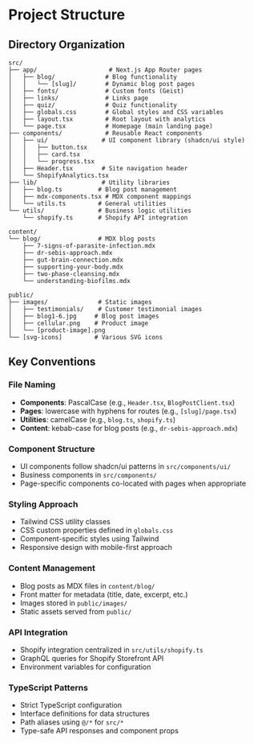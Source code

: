 # Project Structure

## Directory Organization

```
src/
├── app/                    # Next.js App Router pages
│   ├── blog/              # Blog functionality
│   │   └── [slug]/        # Dynamic blog post pages
│   ├── fonts/             # Custom fonts (Geist)
│   ├── links/             # Links page
│   ├── quiz/              # Quiz functionality
│   ├── globals.css        # Global styles and CSS variables
│   ├── layout.tsx         # Root layout with analytics
│   └── page.tsx           # Homepage (main landing page)
├── components/            # Reusable React components
│   ├── ui/               # UI component library (shadcn/ui style)
│   │   ├── button.tsx
│   │   ├── card.tsx
│   │   └── progress.tsx
│   ├── Header.tsx        # Site navigation header
│   └── ShopifyAnalytics.tsx
├── lib/                  # Utility libraries
│   ├── blog.ts          # Blog post management
│   ├── mdx-components.tsx # MDX component mappings
│   └── utils.ts         # General utilities
└── utils/               # Business logic utilities
    └── shopify.ts       # Shopify API integration

content/
└── blog/                # MDX blog posts
    ├── 7-signs-of-parasite-infection.mdx
    ├── dr-sebis-approach.mdx
    ├── gut-brain-connection.mdx
    ├── supporting-your-body.mdx
    ├── two-phase-cleansing.mdx
    └── understanding-biofilms.mdx

public/
├── images/              # Static images
│   ├── testimonials/    # Customer testimonial images
│   ├── blog1-6.jpg     # Blog post images
│   ├── cellular.png    # Product image
│   └── [product-image].png
└── [svg-icons]         # Various SVG icons
```

## Key Conventions

### File Naming
- **Components**: PascalCase (e.g., `Header.tsx`, `BlogPostClient.tsx`)
- **Pages**: lowercase with hyphens for routes (e.g., `[slug]/page.tsx`)
- **Utilities**: camelCase (e.g., `blog.ts`, `shopify.ts`)
- **Content**: kebab-case for blog posts (e.g., `dr-sebis-approach.mdx`)

### Component Structure
- UI components follow shadcn/ui patterns in `src/components/ui/`
- Business components in `src/components/`
- Page-specific components co-located with pages when appropriate

### Styling Approach
- Tailwind CSS utility classes
- CSS custom properties defined in `globals.css`
- Component-specific styles using Tailwind
- Responsive design with mobile-first approach

### Content Management
- Blog posts as MDX files in `content/blog/`
- Front matter for metadata (title, date, excerpt, etc.)
- Images stored in `public/images/`
- Static assets served from `public/`

### API Integration
- Shopify integration centralized in `src/utils/shopify.ts`
- GraphQL queries for Shopify Storefront API
- Environment variables for configuration

### TypeScript Patterns
- Strict TypeScript configuration
- Interface definitions for data structures
- Path aliases using `@/*` for `src/*`
- Type-safe API responses and component props